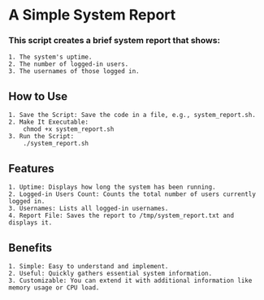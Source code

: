 # A Simple System Report

### This script creates a brief system report that shows:

    1. The system's uptime.
    2. The number of logged-in users.
    3. The usernames of those logged in.

## How to Use
    1. Save the Script: Save the code in a file, e.g., system_report.sh.
    2. Make It Executable:
        chmod +x system_report.sh
    3. Run the Script:
        ./system_report.sh

## Features
    1. Uptime: Displays how long the system has been running.
    2. Logged-in Users Count: Counts the total number of users currently logged in.
    3. Usernames: Lists all logged-in usernames.
    4. Report File: Saves the report to /tmp/system_report.txt and displays it.

    
## Benefits
    1. Simple: Easy to understand and implement.
    2. Useful: Quickly gathers essential system information.
    3. Customizable: You can extend it with additional information like memory usage or CPU load.
